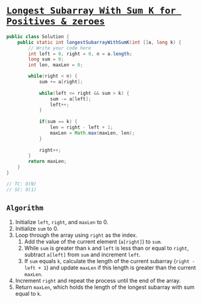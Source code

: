# [`Longest Subarray With Sum K for Positives & zeroes`](https://www.naukri.com/code360/problems/longest-subarray-with-sum-k_6682399)

<!-- Optimal solution if All elements in the array are positive -->

```java
public class Solution {
    public static int longestSubarrayWithSumK(int []a, long k) {
        // Write your code here
        int left = 0, right = 0, n = a.length;
        long sum = 0;
        int len, maxLen = 0;

        while(right < n) {
            sum += a[right];
            
            while(left <= right && sum > k) {
                sum -= a[left];
                left++;
            }
            
            if(sum == k) {
                len = right - left + 1;
                maxLen = Math.max(maxLen, len);
            }
            
            right++;
        }
        return maxLen;
    }
}

// TC: O(N)
// SC: O(1)
```
## `Algorithm`

1. Initialize `left`, `right`, and `maxLen` to 0.
2. Initialize `sum` to 0.
3. Loop through the array using `right` as the index.
   1. Add the value of the current element (`a[right]`) to `sum`.
   2. While `sum` is greater than `k` and `left` is less than or equal to `right`, subtract `a[left]` from `sum` and increment `left`.
   3. If `sum` equals `k`, calculate the length of the current subarray (`right - left + 1`) and update `maxLen` if this length is greater than the current `maxLen`.
4. Increment `right` and repeat the process until the end of the array.
5. Return `maxLen`, which holds the length of the longest subarray with sum equal to `k`.
